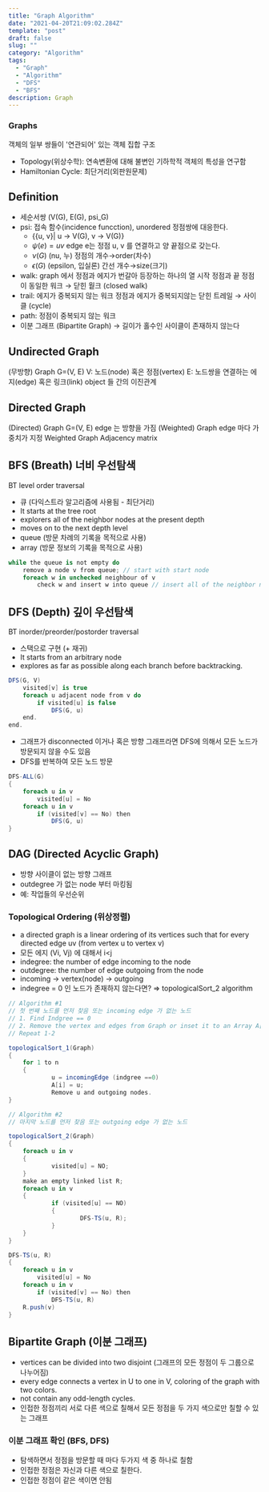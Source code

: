 ```yaml
---
title: "Graph Algorithm"
date: "2021-04-20T21:09:02.284Z"
template: "post"
draft: false
slug: ""
category: "Algorithm"
tags:
  - "Graph"
  - "Algorithm"
  - "DFS"
  - "BFS"
description: Graph
---
```


### Graphs

객체의 일부 쌍들이 '연관되어' 있는 객체 집합 구조

- Topology(위상수학): 연속변환에 대해 불변인 기하학적 객체의 특성을 연구함
- Hamiltonian Cycle: 최단거리(외판원문제)

## Definition

- 세순서쌍 (V(G), E(G), psi_G)
- psi: 접속 함수(incidence funcction), unordered 정점쌍에 대응한다.
  - {{u, v}| u → V(G), v → V(G)}
  - $\psi(e) =uv$ edge e는 정점 u, v 를 연결하고 양 끝점으로 갖는다.
  - $\nu(G)$ (nu, 누) 정점의 개수→order(차수)
  - $\epsilon(G)$ (epsilon, 입실론) 간선 개수→size(크기)
- walk: graph 에서 정점과 에지가 번갈아 등장하는 하나의 열
  시작 정점과 끝 정점이 동일한 워크 → 닫힌 웥크 (closed walk)
- trail: 에지가 중복되지 않는 워크
  정점과 에지가 중복되지않는 닫힌 트레일 → 사이클 (cycle)
- path: 정점이 중복되지 않는 워크
- 이분 그래프 (Bipartite Graph) → 길이가 홀수인 사이클이 존재하지 않는다

## Undirected Graph

(무방향) Graph G=(V, E)
V: 노드(node) 혹은 정점(vertex)
E: 노드쌍을 연결하는 에지(edge) 혹은 링크(link)
object 들 간의 이진관계

## Directed Graph

(Directed) Graph G=(V, E)
edge 는 방향을 가짐
(Weighted) Graph
edge 마다 가중치가 지정
Weighted Graph
Adjacency matrix

## BFS (Breath) 너비 우선탐색

BT level order traversal

- 큐 (다익스트라 알고리즘에 사용됨 - 최단거리)
- It starts at the tree root
- explorers all of the neighbor nodes at the present depth
- moves on to the next depth level
- queue (방문 차례의 기록을 목적으로 사용)
- array (방문 정보의 기록을 목적으로 사용)

```csharp
while the queue is not empty do
	remove a node v from queue; // start with start node
	foreach w in unchecked neighbour of v
		check w and insert w into queue // insert all of the neighbor nodes at the present depth
```

## DFS (Depth) 깊이 우선탐색

BT inorder/preorder/postorder traversal

- 스택으로 구현 (+ 재귀)
- It starts from an arbitrary node
- explores as far as possible along each branch before backtracking.

```csharp
DFS(G, V)
	visited[v] is true
	foreach u adjacent node from v do
		if visited[u] is false
			DFS(G, u)
	end.
end.
```

- 그래프가 disconnected 이거나 혹은 방향 그래프라면 DFS에 의해서 모든 노드가 방문되지 않을 수도 있음
- DFS를 반복하여 모든 노드 방문

```csharp
DFS-ALL(G)
{
	foreach u in v
		visited[u] = No
	foreach u in v
		if (visited[v] == No) then
			DFS(G, u)
}
```

## DAG (Directed Acyclic Graph)

- 방향 사이클이 없는 방향 그래프
- outdegree 가 없는 node 부터 마킹됨
- 예: 작업들의 우선순위

### Topological Ordering (위상정렬)

- a directed graph is a linear ordering of its vertices such that for every directed edge uv (from vertex u to vertex v)
- 모든 에지 (Vi, Vj) 에 대해서 i<j
- indegree: the number of edge incoming to the node
- outdegree: the number of edge outgoing from the node
- incoming → vertex(node) → outgoing
- indegree = 0 인 노드가 존재하지 않는다면? ⇒ topologicalSort_2 algorithm

```csharp
// Algorithm #1
// 첫 번째 노드를 먼저 찾음 또는 incoming edge 가 없는 노드
// 1. Find Indgree == 0
// 2. Remove the vertex and edges from Graph or inset it to an Array A[]
// Repeat 1-2

topologicalSort_1(Graph)
{
	for 1 to n
	{
			u = incomingEdge (indgree ==0)
			A[i] = u;
			Remove u and outgoing nodes.
}
```

```csharp
// Algorithm #2
// 마지막 노드를 먼저 찾음 또는 outgoing edge 가 없는 노드

topologicalSort_2(Graph)
{
	foreach u in v
	{
			visited[u] = NO;
	}
	make an empty linked list R;
	foreach u in v
	{
			if (visited[u] == NO)
			{
					DFS-TS(u, R);
			}
	}
}

DFS-TS(u, R)
{
	foreach u in v
		visited[u] = No
	foreach u in v
		if (visited[v] == No) then
			DFS-TS(u, R)
	R.push(v)
}
```

## Bipartite Graph (이분 그래프)

- vertices can be divided into two disjoint (그래프의 모든 정점이 두 그룹으로 나누어짐)
- every edge connects a vertex in U to one in V, coloring of the graph with two colors.
- not contain any odd-length cycles.
- 인접한 정점끼리 서로 다른 색으로 칠해서 모든 정점을 두 가지 색으로만 칠할 수 있는 그래프

### 이분 그래프 확인 (BFS, DFS)

- 탐색하면서 정점을 방문할 때 마다 두가지 색 중 하나로 칠함
- 인접한 정점은 자신과 다른 색으로 칠한다.
- 인접한 정점이 같은 색이면 안됨
